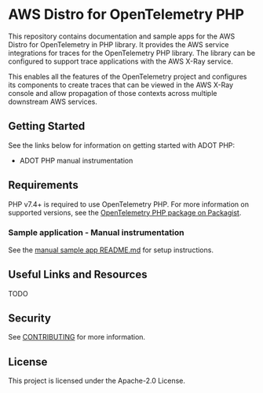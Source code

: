 # AWS Distro for OpenTelemetry PHP

This repository contains documentation and sample apps for the AWS Distro for OpenTelemetry in PHP library. It provides the AWS service integrations for traces for the OpenTelemetry PHP library. The library can be configured to support trace applications with the AWS X-Ray service. 

This enables all the features of the OpenTelemetry project and configures its components to create traces that can be viewed in the AWS X-Ray console and allow propagation of those contexts across multiple downstream AWS services.

## Getting Started
See the links below for information on getting started with ADOT PHP:
- ADOT PHP manual instrumentation 

## Requirements 
PHP v7.4+ is required to use OpenTelemetry PHP. For more information on supported versions, see the [OpenTelemetry PHP package on Packagist](https://packagist.org/packages/open-telemetry/opentelemetry-php-contrib).

### Sample application - Manual instrumentation

See the [manual sample app README.md](skeleton/README.md) for setup instructions.

## Useful Links and Resources 
TODO



## Security

See [CONTRIBUTING](CONTRIBUTING.md#security-issue-notifications) for more information.

## License

This project is licensed under the Apache-2.0 License.

